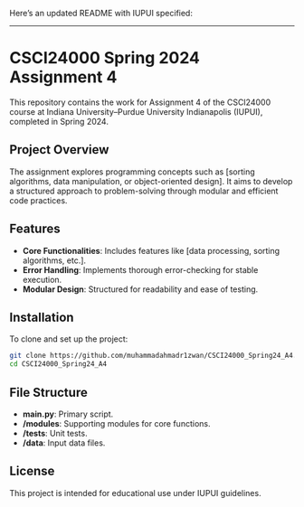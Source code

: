 Here’s an updated README with IUPUI specified:

---

# CSCI24000 Spring 2024 Assignment 4

This repository contains the work for Assignment 4 of the CSCI24000 course at Indiana University–Purdue University Indianapolis (IUPUI), completed in Spring 2024.

## Project Overview

The assignment explores programming concepts such as [sorting algorithms, data manipulation, or object-oriented design]. It aims to develop a structured approach to problem-solving through modular and efficient code practices.

## Features

- **Core Functionalities**: Includes features like [data processing, sorting algorithms, etc.].
- **Error Handling**: Implements thorough error-checking for stable execution.
- **Modular Design**: Structured for readability and ease of testing.

## Installation

To clone and set up the project:
```bash
git clone https://github.com/muhammadahmadr1zwan/CSCI24000_Spring24_A4.git
cd CSCI24000_Spring24_A4
```

## File Structure

- **main.py**: Primary script.
- **/modules**: Supporting modules for core functions.
- **/tests**: Unit tests.
- **/data**: Input data files.

## License

This project is intended for educational use under IUPUI guidelines.
